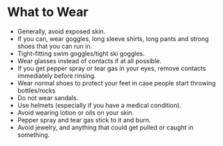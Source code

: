# What to Wear

* Generally, avoid exposed skin. 
* If you can, wear goggles, long sleeve shirts, long pants and strong shoes that you can run in.
* Tight-fitting swim goggles/tight ski goggles. 
* Wear glasses instead of contacts if at all possible.
* If you get pepper spray or tear gas in your eyes, remove contacts immediately before rinsing.
* Wear normal shoes to protect your feet in case people start throwing bottles/rocks
* Do not wear sandals.
* Use helmets \(especially if you have a medical condition\). 
* Avoid wearing lotion or oils on your skin.
* Pepper spray and tear gas stick to it and burn.
* Avoid jewelry, and anything that could get pulled or caught in something.

